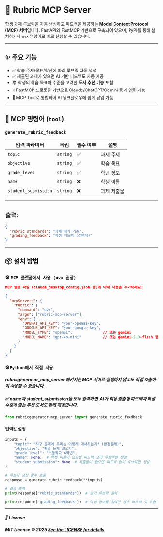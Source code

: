 # 📘 Rubric MCP Server

학생 과제 루브릭을 자동 생성하고 피드백을 제공하는 **Model Context Protocol (MCP) 서버**입니다. FastAPI와 FastMCP 기반으로 구축되어 있으며, PyPI를 통해 설치하거나 `uvx` 명령어로 바로 실행할 수 있습니다.

---

## ✨ 주요 기능

- ✅ 학습 주제/목표/학년에 따라 루브릭 자동 생성
- ✅ 제출된 과제가 있으면 AI 기반 피드백도 자동 제공
- 📚 학생의 학습 목표와 수준을 고려한 **도서 추천 기능** 포함
- ⚡ FastMCP 프로토콜 기반으로 Claude/ChatGPT/Gemini 등과 연동 가능
- 🧩 MCP Tool로 통합되어 AI 워크플로우에 쉽게 삽입 가능

---

## 🧰 MCP 명령어 (`tool`)

### `generate_rubric_feedback`

| 입력 파라미터              | 타입       | 필수 여부 | 설명     |
| -------------------- | -------- | ----- | ------ |
| `topic`              | `string` | ✅     | 과제 주제  |
| `objective`          | `string` | ✅     | 학습 목표  |
| `grade_level`        | `string` | ✅     | 학년 정보  |
| `name`               | `string` | ❌     | 학생 이름  |
| `student_submission` | `string` | ❌     | 과제 제출물 |

---

## 출력:

```json
{
  "rubric_standards": "과제 평가 기준",
  "grading_feedback": "학생 피드백 (선택적)"
}
```
---
## 📦 설치 방법

### ⚙️ `MCP 플랫폼에서 사용 (uvx 권장)`
```json
MCP 설정 파일 (claude_desktop_config.json 등)에 아래 내용을 추가하세요:

{
  "mcpServers": {
    "rubric": {
      "command": "uvx",
      "args": ["rubric-mcp-server"],
      "env": {
        "OPENAI_API_KEY": "your-openai-key",
        "GOOGLE_API_KEY": "your-google-key",
        "MODEL_TYPE": "openai",              // 또는 gemini
        "MODEL_NAME": "gpt-4o-mini"          // 또는 gemini-2.0-flash 등
      }
    }
  }
}
```
### ⚙️`Python에서 직접 사용`

##### rubricgenerator_mcp_server 패키지는 MCP 서버로 실행하지 않고도 직접 호출하여 사용할 수 있습니다.
##### ✅ name과 student_submission을 모두 입력하면, AI가 학생 맞춤형 피드백과 학생 수준에 맞는 추천 도서도 함께 제공합니다.
```python
from rubricgenerator_mcp_server import generate_rubric_feedback
```
#### 입력값 설정
```python
inputs = {
    "topic": "지구 문제에 우리는 어떻게 대처하는가? (환경문제)",
    "objective": "환경 논제 글쓰기",
    "grade_level": "초등학교 6학년",
    "name": None,  # 학생 이름이 없으면 피드백 없이 루브릭만 생성
    "student_submission": None  # 제출물이 없으면 피드백 없이 루브릭만 생성
}

# 루브릭 생성 함수 호출
response = generate_rubric_feedback(**inputs)

# 결과 출력
print(response["rubric_standards"])  # 평가 루브릭 출력

print(response["grading_feedback"])  # 학생 정보를 입력한 경우 피드백 및 추천 도서가 포함됨
```
---
##### 📄 License
##### MIT License © 2025 [See the LICENSE for details](./LICENSE.txt)